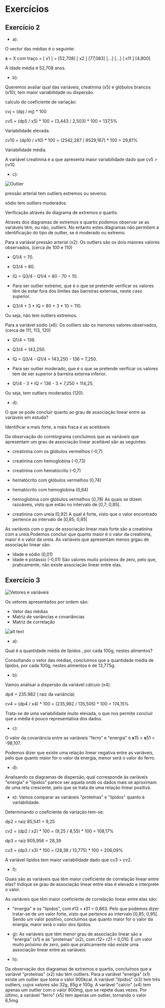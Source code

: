 # Exercícios

## Exercício 2

- a):

O vector das médias é o seguinte:

**x** = X com traço = [ x1 ] = [52,708]
                      [ x2 ]   [77,083]
                      [...]    [...]
                      [ x11 ]  [4,800]

A idade média é 52,708 anos.

- b):

Queremos avaliar qual das variáveis, creatinina (x5) e glóbulos brancos (x10), tem maior variabilidade ou dispersão.



calculo do coeficiente de variação:

cvj = (dpj / mj) * 100

cv5 = (dp5 / x5) * 100 = (3,443 / 2,503) * 100 = 137,5%

Variabilidade elevada.

cv10 = (dp10 / x10) * 100 = (2542,287 / 8529,167) * 100 = 29,81%

Variabilidade média.

A variável creatinina é a que apresenta maior variabilidade dado que cv5 > cv10.

- c):

![Outlier](image-1.png)

pressão arterial tem outliers extremos ou severos.


sódio tem outliers moderados.

Verificação através do diagrama de extremos e quartis.

Através dos diagramas de extremos e quartis podemos observar se as variáveis têm, ou não, outliers. No entanto estes diagramas não permitem a identificação do tipo de outlier, se é moderado ou extremo.

Para a variável pressão arterial (x2):
Os outliers são os dois maiores valores observados, (cerca de 100 e 110)

- Q1/4 = 70.
- Q3/4 = 80.

- IQ = Q3/4 - Q1/4 = 80 - 70 = 10.

- Para ser outlier extremo, que é o que se pretende verificar os valores têm de estar fora dos limites das barreiras externas, neste caso superior.

- Q3/4 + 3 * IQ = 80 + 3 * 10 = 110. 

Ou seja, não tem outliers extremos.

Para a variável sódio (x6):
Os outliers são os menores valores observados, (cerca de 111, 113, 120) 

- Q1/4 = 136.
- Q3/4 = 143,250.

- IQ = Q3/4 - Q1/4 = 143,250 - 136 = 7,250.

- Para ser outlier moderado, que é o que se pretende verificar os valores tem de ser superior à barreira externa inferior.

- Q1/4 - 3 * IQ = 136 - 3 * 7,250 = 114,25.

Ou seja, tem outliers moderados (120).

- d):

O que se pode concluir quanto ao grau de associação linear entre as variáveis em estudo?

Identificar a mais forte, a mais fraca e as aceitáveis

Da observação do correlograma concluímos que as variáveis que apresentam um grau de associação linear aceitável são as seguintes:

- creatinina com os glóbulos vermelhos (-0,7)
- creatinina com hemoglobina (-0,73)
- creatinina com hematócrito (-0,7)
- hematócrito com glóbulos vermelhos (0,74)
- hematócrito com hemoglobina (0,84) 
- hemoglobina com glóbulos vermelhos (0,78)
As quais se dizem razoáveis, visto que estão no intervalo de [0,7; 0,85[.

- creatinina com ureia (0,92)
A qual é forte, visto que o valor encontrado pertence ao intervalo de [0,85; 0,95[

As variáveis com o grau de associação linear mais forte são a creatinina com a ureia.Podemos concluir que quanto maior é o valor da creatinina, maior é o valor da ureia.
As variáveis que apresentam menos grgau de associação linear são:

- Idade e sódio (0,01)
- Idade e potássio (-0,01)
  São valores muito próximos de zero, pelo que, praticamente, não existe associação linear entre elas.

## Exercício 3

![Vetores e variáveis](image-3.png)

Os vetores apresentados por ordem são:

- Vetor das médias
- Matriz de variâncias e covariâncias
- Matriz de correlação

![alt text](image-4.png)

- a):

Qual é a quantidade média de lípidos , por cada 100g, nestes alimentos?

Consultando o vetor das médias, concluimos que a quantidade média de lípidos, por cada 100g, nestes alimentos é de 13,775g.

- b):

Vamos analisar a dispersão da variável cálcuio (x4):


dp4 = 235.982 ( raiz da variância)

cv4 = (dp4 / x4) * 100 = (235,982 / 135,505) * 100 = 174,15%

Trata-se de uma variabilidade muito elevada, o que nos permite concluir que a média é pouco representativa dos dados.

- c):

O valor da covariância entre as variáveis "ferro" e "energia" é **s**15 = **s**51 = -98,107.

Podemos dizer que existe uma relação linear negativa entre as variáveis, pelo que quanto maior for o valor da energia, menor será o valor do ferro.

- d):

Analisando os diagramas de dispersão, qual corresponde às variáveis "energia" e "lípidos" parece ser aquela onde os dados mais se aproximam de uma reta crescente, pelo que se trata de uma relação linear positiva.

- e):
Vamos comparar as variáveis "proteínas" e "lípidos" quanto à variabilidade.

Determinando o coeficiente de variação tem-se:

dp2 = raiz 85,541 = 9,25

cv2 = (dp2 / x2) * 100 = (9,25 / 8,55) * 100 = 108,17%

dp3 = raiz 805,956 = 28,39

cv3 = (dp3 / x3) * 100 = (28,39 / 13,775) * 100 = 206,09%

A variável lípidos tem maior variabilidade dado que cv3 > cv2.

- f):

Quais são as variáveis que têm maior coeficiente de correlação linear
entre elas? Indique se grau de associação linear entre elas é elevado e
interprete o valor.

As variáveis que têm maior coeficiente de correlação linear entre elas são:

- "energia" e os "lípidos", com **r**13 = **r**31 = 0,863.
Pelo que podemos dizer tratar-se de um valor forte, visto que pertence ao intervalo [0,85; 0,95[.
Sendo um valor positívo, concluimos que quanto maior for o valor da energia, maior será o valor dos lípidos.

- g):
As variáveis que têm menor grau de associação linear são a "energia" (x1) e as "proteínas" (x2), com r12= r21 = 0,010. É um valor muito próximo de zero, pelo que praticamente não existe uma associação linear entre as variáveis.

- h):

Da observação dos diagramas de extremos e quartis, concluímos que a variável "proteinas" (x2) não têm outliers. Para a variável "energia" (x1) existe um outlier que toma o valor 900kcal. A variável "lípidos" (x3) tem três outliers, cujos valores são 32g, 85g e 100g. A variável "calcio" (x4) tem apenas um outlier com o valor 800mg, que se repete duas vezes. Por último, a variável "ferro" (x5) tem apenas um outlier, tornando o valor 6,5mg.



